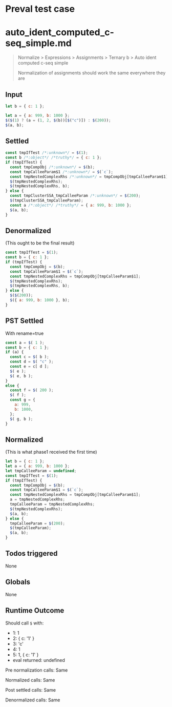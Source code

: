 # Preval test case

# auto_ident_computed_c-seq_simple.md

> Normalize > Expressions > Assignments > Ternary b > Auto ident computed c-seq simple
>
> Normalization of assignments should work the same everywhere they are

## Input

`````js filename=intro
let b = { c: 1 };

let a = { a: 999, b: 1000 };
$($(1) ? (a = (1, 2, $(b))[$("c")]) : $(200));
$(a, b);
`````


## Settled


`````js filename=intro
const tmpIfTest /*:unknown*/ = $(1);
const b /*:object*/ /*truthy*/ = { c: 1 };
if (tmpIfTest) {
  const tmpCompObj /*:unknown*/ = $(b);
  const tmpCalleeParam$1 /*:unknown*/ = $(`c`);
  const tmpNestedComplexRhs /*:unknown*/ = tmpCompObj[tmpCalleeParam$1];
  $(tmpNestedComplexRhs);
  $(tmpNestedComplexRhs, b);
} else {
  const tmpClusterSSA_tmpCalleeParam /*:unknown*/ = $(200);
  $(tmpClusterSSA_tmpCalleeParam);
  const a /*:object*/ /*truthy*/ = { a: 999, b: 1000 };
  $(a, b);
}
`````


## Denormalized
(This ought to be the final result)

`````js filename=intro
const tmpIfTest = $(1);
const b = { c: 1 };
if (tmpIfTest) {
  const tmpCompObj = $(b);
  const tmpCalleeParam$1 = $(`c`);
  const tmpNestedComplexRhs = tmpCompObj[tmpCalleeParam$1];
  $(tmpNestedComplexRhs);
  $(tmpNestedComplexRhs, b);
} else {
  $($(200));
  $({ a: 999, b: 1000 }, b);
}
`````


## PST Settled
With rename=true

`````js filename=intro
const a = $( 1 );
const b = { c: 1 };
if (a) {
  const c = $( b );
  const d = $( "c" );
  const e = c[ d ];
  $( e );
  $( e, b );
}
else {
  const f = $( 200 );
  $( f );
  const g = {
    a: 999,
    b: 1000,
  };
  $( g, b );
}
`````


## Normalized
(This is what phase1 received the first time)

`````js filename=intro
let b = { c: 1 };
let a = { a: 999, b: 1000 };
let tmpCalleeParam = undefined;
const tmpIfTest = $(1);
if (tmpIfTest) {
  const tmpCompObj = $(b);
  const tmpCalleeParam$1 = $(`c`);
  const tmpNestedComplexRhs = tmpCompObj[tmpCalleeParam$1];
  a = tmpNestedComplexRhs;
  tmpCalleeParam = tmpNestedComplexRhs;
  $(tmpNestedComplexRhs);
  $(a, b);
} else {
  tmpCalleeParam = $(200);
  $(tmpCalleeParam);
  $(a, b);
}
`````


## Todos triggered


None


## Globals


None


## Runtime Outcome


Should call `$` with:
 - 1: 1
 - 2: { c: '1' }
 - 3: 'c'
 - 4: 1
 - 5: 1, { c: '1' }
 - eval returned: undefined

Pre normalization calls: Same

Normalized calls: Same

Post settled calls: Same

Denormalized calls: Same
